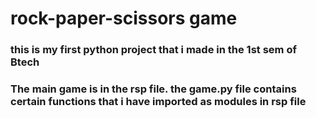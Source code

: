 # rock-paper-scissors game

### this is my first python project that i made in the 1st sem of Btech

### The main game is in the rsp file. the game.py file contains certain functions that i have imported as modules in rsp file
